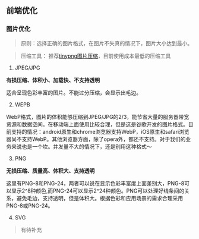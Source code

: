 ## 前端优化

### 图片优化

> 原则：选择正确的图片格式，在图片不失真的情况下，图片大小达到最小。

> 压缩工具： 推荐[tinypng图片压缩](https://tinypng.com/)，目前使用成本最低的压缩工具

1. JPEG/JPG

**有损压缩、体积小、加载快、不支持透明**

适合呈现色彩丰富的图片。不能过分压缩，会显示出毛边。

2. WEPB

WebP格式，图片的体积能够压缩到JPEG/JPG的2/3，能节省大量的服务器带宽资源和数据空间。在移动端上面使用比较合理，但是这是谷歌开发的图片格式。目前支持的情况：android原生和chrome浏览器支持WebP，iOS原生和safari浏览器尚不支持WebP。其他浏览器方面，除了opera外，都还不支持。对于我们的业务来说也是一个坎。并发量不大的情况下，还是别用这种格式～

3. PNG

**无损压缩、质量高、体积大、支持透明**

这里有PNG-8和PNG-24，两者可以说在显示色彩丰富度上面差别大，PNG-8可以显示2^8种颜色,而PNG-24可以显示2^24种颜色。PNG可以处理好线条间的关系，避免毛边，支持透明，但是体积大。根据色彩和应用场景的需求合理采用PNG-8或PNG-24。

4. SVG


> 有待补充